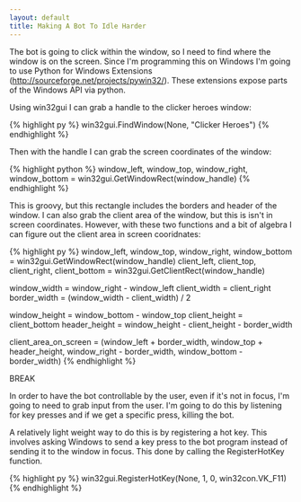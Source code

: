 ```yaml
---
layout: default
title: Making A Bot To Idle Harder
---
```


The bot is going to click within the window, so I need to find where the window is on the screen. Since I'm programming this on Windows I'm going to use Python for Windows Extensions (http://sourceforge.net/projects/pywin32/). These extensions expose parts of the Windows API via python.

Using win32gui I can grab a handle to the clicker heroes window:

{% highlight py %}
win32gui.FindWindow(None, "Clicker Heroes")
{% endhighlight %}

Then with the handle I can grab the screen coordinates of the window:

{% highlight python %}
window_left, window_top, window_right, window_bottom = win32gui.GetWindowRect(window_handle)
{% endhighlight %}

This is groovy, but this rectangle includes the borders and header of the window. I can also grab the client area of the window, but this is isn't in screen coordinates. However, with these two functions and a bit of algebra I can figure out the client area in screen cooridnates:

{% highlight py %}
window_left, window_top, window_right, window_bottom = win32gui.GetWindowRect(window_handle)
client_left, client_top, client_right, client_bottom = win32gui.GetClientRect(window_handle)

window_width = window_right - window_left
client_width = client_right
border_width = (window_width - client_width) / 2

window_height = window_bottom - window_top
client_height = client_bottom
header_height = window_height - client_height - border_width

client_area_on_screen = (window_left + border_width, window_top + header_height,
                         window_right - border_width, window_bottom - border_width)
{% endhighlight %}

BREAK

In order to have the bot controllable by the user, even if it's not in focus, I'm going to need to grab input from the user. I'm going to do this by listening for key presses and if we get a specific press, killing the bot.

A relatively light weight way to do this is by registering a hot key. This involves asking Windows to send a key press to the bot program instead of sending it to the window in focus. This done by calling the RegisterHotKey function.

{% highlight py %}
win32gui.RegisterHotKey(None, 1, 0, win32con.VK_F11)
{% endhighlight %}
